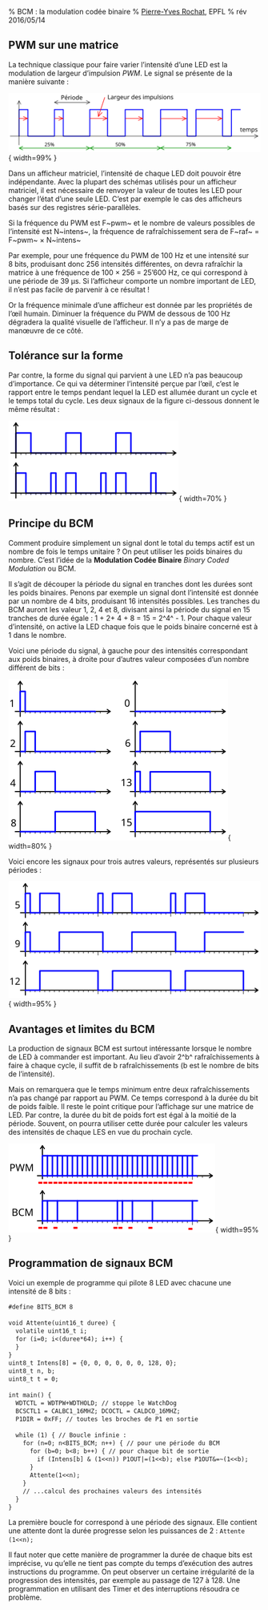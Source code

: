 % BCM : la modulation codée binaire
% [Pierre-Yves Rochat](mailto:pyr@pyr.ch), EPFL
% rév 2016/05/14


## PWM sur une matrice ##

La technique classique pour faire varier l’intensité d’une LED est la modulation de largeur d’impulsion *PWM*. Le signal se présente de la manière suivante :

![Signal PWM](images/pwm.svg "Signal PWM"){ width=99% }

Dans un afficheur matriciel, l’intensité de chaque LED doit pouvoir être indépendante. Avec la plupart des schémas utilisés pour un afficheur matriciel, il est nécessaire de renvoyer la valeur de toutes les LED pour changer l’état d’une seule LED. C’est par exemple le cas des afficheurs basés sur des registres série-parallèles.

Si la fréquence du PWM est F~pwm~ et le nombre de valeurs possibles de l’intensité est N~intens~, la fréquence de rafraîchissement sera de F~raf~ = F~pwm~ × N~intens~

Par exemple, pour une fréquence du PWM de 100 Hz et une intensité sur 8 bits, produisant donc 256 intensités différentes, on devra rafraîchir la matrice à une fréquence de 100 × 256 = 25’600 Hz, ce qui correspond à une période de 39 µs. Si l’afficheur comporte un nombre important de LED, il n’est pas facile de parvenir à ce résultat !

Or la fréquence minimale d’une afficheur est donnée par les propriétés de l’œil humain. Diminuer la fréquence du PWM de dessous de 100 Hz dégradera la qualité visuelle de l’afficheur. Il n’y a pas de marge de manœuvre de ce côté.


## Tolérance sur la forme ##

Par contre, la forme du signal qui parvient à une LED n’a pas beaucoup d’importance. Ce qui va déterminer l’intensité perçue par l’œil, c’est le rapport entre le temps pendant lequel la LED est allumée durant un cycle et le temps total du cycle. Les deux signaux de la figure ci-dessous donnent le même résultat :

![Même intensité pour deux signaux différents](images/forme-dif.svg "Même intensité pour deux signaux différents"){ width=70% }

## Principe du BCM ##

Comment produire simplement un signal dont le total du temps actif est un nombre de fois le temps unitaire ? On peut utiliser les poids binaires du nombre. C’est l’idée de la **Modulation Codée Binaire** *Binary Coded Modulation* ou BCM.

Il s’agit de découper la période du signal en tranches dont les durées sont les poids binaires. Penons par exemple un signal dont l’intensité est donnée par un nombre de 4 bits, produisant 16 intensités possibles. Les tranches du BCM auront les valeur 1, 2, 4 et 8, divisant ainsi la période du signal en 15 tranches de durée égale : 1 + 2+ 4 + 8 = 15 = 2^4^ - 1. Pour chaque valeur d’intensité, on active la LED chaque fois que le poids binaire concerné est à 1 dans le nombre.

Voici une période du signal, à gauche pour des intensités correspondant aux poids binaires, à droite pour d’autres valeur composées d’un nombre différent de bits :

![Principe du BCM](images/bcm.svg "Principe du BCM"){ width=80% }

Voici encore les signaux pour trois autres valeurs, représentés sur plusieurs périodes :

![Exemples de signaux BCM sur 3 périodes](images/bcm-3per.svg "Signal BCM"){ width=95% }

## Avantages et limites du BCM ##

La production de signaux BCM est surtout intéressante lorsque le nombre de LED à commander est important. Au lieu d’avoir 2^b^ rafraîchissements à faire à chaque cycle, il suffit de b rafraîchissements (b est le nombre de bits de l’intensité).

Mais on remarquera que le temps minimum entre deux rafraîchissements n’a pas changé par rapport au PWM. Ce temps correspond à la durée du bit de poids faible. Il reste le point critique pour l’affichage sur une matrice de LED. Par contre, la durée du bit de poids fort est égal à la moitié de la période. Souvent, on pourra utiliser cette durée pour calculer les valeurs des intensités de chaque LES en vue du prochain cycle.

![Chargement des valeurs pour chaque bit](images/bcm-change.svg "Chargement des valeurs pour chaque bit"){ width=95% }

## Programmation de signaux BCM ##

Voici un exemple de programme qui pilote 8 LED avec chacune une intensité de 8 bits :

~~~~~~~ { .c .numberLines startFrom="1" }
#define BITS_BCM 8

void Attente(uint16_t duree) {
  volatile uint16_t i;
  for (i=0; i<(duree*64); i++) {
  }
}
uint8_t Intens[8] = {0, 0, 0, 0, 0, 0, 128, 0};
uint8_t n, b;
uint8_t t = 0;

int main() {
  WDTCTL = WDTPW+WDTHOLD; // stoppe le WatchDog
  BCSCTL1 = CALBC1_16MHZ; DCOCTL = CALDCO_16MHZ;
  P1DIR = 0xFF; // toutes les broches de P1 en sortie

  while (1) { // Boucle infinie :
    for (n=0; n<BITS_BCM; n++) { // pour une période du BCM
      for (b=0; b<8; b++) { // pour chaque bit de sortie
        if (Intens[b] & (1<<n)) P1OUT|=(1<<b); else P1OUT&=~(1<<b);
      }
      Attente(1<<n);
    }
    // ...calcul des prochaines valeurs des intensités
  }
}
~~~~~~~
<!-- retour au mode normal pour Gedit -->

La première boucle for correspond à une période des signaux. Elle contient une attente dont la durée progresse selon les puissances de 2 : `Attente (1<<n);`

Il faut noter que cette manière de programmer la durée de chaque bits est imprécise, vu qu’elle ne tient pas compte du temps d’exécution des autres instructions du programme. On peut observer un certaine irrégularité de la progression des intensités, par exemple au passage de 127 à 128. Une programmation en utilisant des Timer et des interruptions résoudra ce problème.





